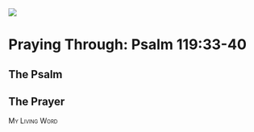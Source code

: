 <img class="intro-right" src="/images/art-paris-psalter.jpg">

<style>
  li {list-style-type: none;}
  p + ul {
    margin-top: -18px;
}
</style>

# Praying Through: Psalm 119:33-40

## The Psalm

## The Prayer

<div style="font-variant: small-caps;">
My Living Word
</div>
